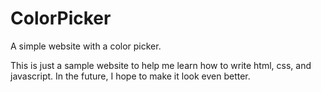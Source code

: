 # ColorPicker
A simple website with a color picker.

This is just a sample website to help me learn how to write html, css, and javascript.  In the future, I hope to make it look even better.
